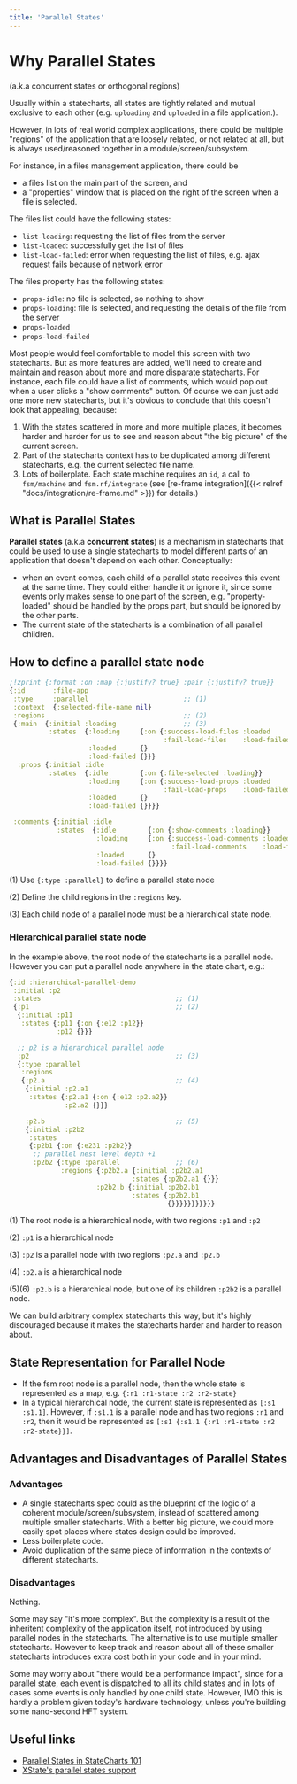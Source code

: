 ```yaml
---
title: 'Parallel States'
---
```


# Why Parallel States

(a.k.a concurrent states or orthogonal regions)

Usually within a statecharts, all states are tightly related and mutual
exclusive to each other (e.g. `uploading` and `uploaded` in a file
application.).

However, in lots of real world complex applications, there could be multiple
"regions" of the application that are loosely related, or not related at all,
but is always used/reasoned together in a module/screen/subsystem.

For instance, in a files management application, there could be

- a files list on the main part of the screen, and
- a "properties" window that is placed on the right of the screen when a file is
  selected.

The files list could have the following states:

- `list-loading`: requesting the list of files from the server
- `list-loaded`: successfully get the list of files
- `list-load-failed`: error when requesting the list of files, e.g. ajax request
  fails because of network error

The files property has the following states:

- `props-idle`: no file is selected, so nothing to show
- `props-loading`: file is selected, and requesting the details of the file from
  the server
- `props-loaded`
- `props-load-failed`

Most people would feel comfortable to model this screen with two statecharts.
But as more features are added, we'll need to create and maintain and reason
about more and more disparate statecharts. For instance, each file could have a
list of comments, which would pop out when a user clicks a "show comments"
button. Of course we can just add one more new statecharts, but it's obvious to
conclude that this doesn't look that appealing, because:

1. With the states scattered in more and more multiple places, it becomes harder
   and harder for us to see and reason about "the big picture" of the current
   screen.
2. Part of the statecharts context has to be duplicated among different
   statecharts, e.g. the current selected file name.
3. Lots of boilerplate. Each state machine requires an `id`, a call to
   `fsm/machine` and `fsm.rf/integrate` (see [re-frame
   integration]({{< relref "docs/integration/re-frame.md" >}}) for details.)

## What is Parallel States

**Parallel states** (a.k.a **concurrent states**) is a mechanism in statecharts
that could be used to use a single statecharts to model different parts of an
application that doesn't depend on each other. Conceptually:

- when an event comes, each child of a parallel state receives this event at the
  same time. They could either handle it or ignore it, since some events only
  makes sense to one part of the screen, e.g. "property-loaded" should be
  handled by the props part, but should be ignored by the other parts.
- The current state of the statecharts is a combination of all parallel
  children.

## How to define a parallel state node

```clojure
;!zprint {:format :on :map {:justify? true} :pair {:justify? true}}
{:id       :file-app
 :type     :parallel                        ;; (1)
 :context  {:selected-file-name nil}
 :regions                                   ;; (2)
 {:main  {:initial :loading                 ;; (3)
          :states  {:loading     {:on {:success-load-files :loaded
                                       :fail-load-files    :load-failed}}
                    :loaded      {}
                    :load-failed {}}}
  :props {:initial :idle
          :states  {:idle        {:on {:file-selected :loading}}
                    :loading     {:on {:success-load-props :loaded
                                       :fail-load-props    :load-failed}}
                    :loaded      {}
                    :load-failed {}}}}

 :comments {:initial :idle
            :states  {:idle        {:on {:show-comments :loading}}
                      :loading     {:on {:success-load-comments :loaded
                                         :fail-load-comments    :load-failed}}
                      :loaded      {}
                      :load-failed {}}}}
```

(1) Use `{:type :parallel}` to define a parallel state node

(2) Define the child regions in the `:regions` key.

(3) Each child node of a parallel node must be a hierarchical state node.

### Hierarchical parallel state node

In the example above, the root node of the statecharts is a parallel node.
However you can put a parallel node anywhere in the state chart, e.g.:

```clojure
{:id :hierarchical-parallel-demo
 :initial :p2
 :states                                  ;; (1)
 {:p1                                     ;; (2)
  {:initial :p11
   :states {:p11 {:on {:e12 :p12}}
            :p12 {}}}

  ;; p2 is a hierarchical parallel node
  :p2                                     ;; (3)
  {:type :parallel
   :regions
   {:p2.a                                 ;; (4)
    {:initial :p2.a1
     :states {:p2.a1 {:on {:e12 :p2.a2}}
              :p2.a2 {}}}

    :p2.b                                 ;; (5)
    {:initial :p2b2
     :states
     {:p2b1 {:on {:e231 :p2b2}}
      ;; parallel nest level depth +1
      :p2b2 {:type :parallel              ;; (6)
             :regions {:p2b2.a {:initial :p2b2.a1
                               :states {:p2b2.a1 {}}}
                      :p2b2.b {:initial :p2b2.b1
                               :states {:p2b2.b1
                                        {}}}}}}}}}}}
```

(1) The root node is a hierarchical node, with two regions `:p1` and `:p2`

(2) `:p1` is a hierarchical node

(3) `:p2` is a parallel node with two regions `:p2.a` and `:p2.b`

(4) `:p2.a` is a hierarchical node

(5)(6) `:p2.b` is a hierarchical node, but one of its children `:p2b2` is a
parallel node.

We can build arbitrary complex statecharts this way, but it's highly discouraged
because it makes the statecharts harder and harder to reason about.

## State Representation for Parallel Node

- If the fsm root node is a parallel node, then the whole state is represented
  as a map, e.g. `{:r1 :r1-state :r2 :r2-state}`
- In a typical hierarchical node, the current state is represented as
  `[:s1 :s1.1]`. However, if `:s1.1` is a parallel node and has two regions
  `:r1` and `:r2`, then it would be represented as
  `[:s1 {:s1.1 {:r1 :r1-state :r2 :r2-state}}]`.

## Advantages and Disadvantages of Parallel States

### Advantages

- A single statecharts spec could as the blueprint of the logic of a coherent
  module/screen/subsystem, instead of scattered among multiple smaller
  statecharts. With a better big picture, we could more easily spot places where
  states design could be improved.
- Less boilerplate code.
- Avoid duplication of the same piece of information in the contexts of
  different statecharts.

### Disadvantages

Nothing.

Some may say "it's more complex". But the complexity is a result of the
inheritent complexity of the application itself, not introduced by using
parallel nodes in the statecharts. The alternative is to use multiple smaller
statecharts. However to keep track and reason about all of these smaller
statecharts introduces extra cost both in your code and in your mind.

Some may worry about "there would be a performance impact", since for a parallel
state, each event is dispatched to all its child states and in lots of cases
some events is only handled by one child state. However, IMO this is hardly a
problem given today's hardware technology, unless you're building some
nano-second HFT system.

## Useful links

- [Parallel States in StateCharts 101](https://statecharts.github.io/glossary/parallel-state.html)
- [XState's parallel states support](https://xstate.js.org/docs/guides/parallel.html)
